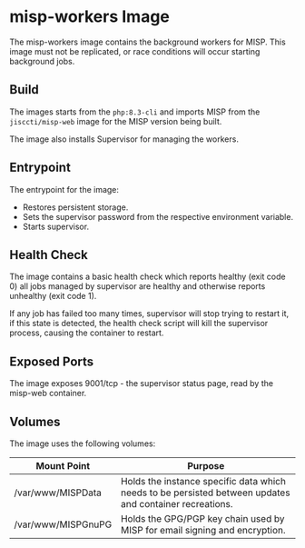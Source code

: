 # misp-workers Image

The misp-workers image contains the background workers for MISP. This image must not be replicated,
or race conditions will occur starting background jobs.

## Build

The images starts from the `php:8.3-cli` and imports MISP from the `jisccti/misp-web` image for the
MISP version being built.

The image also installs Supervisor for managing the workers.

## Entrypoint

The entrypoint for the image:

* Restores persistent storage.
* Sets the supervisor password from the respective environment variable.
* Starts supervisor.

## Health Check

The image contains a basic health check which reports healthy (exit code 0) all jobs managed by
supervisor are healthy and otherwise reports unhealthy (exit code 1).

If any job has failed too many times, supervisor will stop trying to restart it, if this state is
detected, the health check script will kill the supervisor process, causing the container to
restart.

## Exposed Ports

The image exposes 9001/tcp - the supervisor status page, read by the misp-web container.

## Volumes

The image uses the following volumes:

| Mount Point | Purpose |
|-------------|---------|
| /var/www/MISPData | Holds the instance specific data which needs to be persisted between updates and container recreations. |
| /var/www/MISPGnuPG | Holds the GPG/PGP key chain used by MISP for email signing and encryption. |
